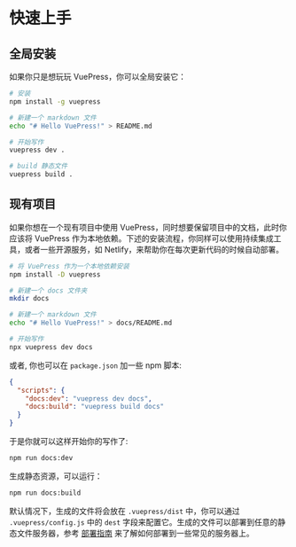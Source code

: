 # 快速上手

## 全局安装

如果你只是想玩玩 VuePress，你可以全局安装它：

``` bash
# 安装
npm install -g vuepress

# 新建一个 markdown 文件
echo "# Hello VuePress!" > README.md

# 开始写作
vuepress dev .

# build 静态文件
vuepress build .
```

## 现有项目

如果你想在一个现有项目中使用 VuePress，同时想要保留项目中的文档，此时你应该将 VuePress 作为本地依赖。下述的安装流程，你同样可以使用持续集成工具，或者一些开源服务，如 Netlify，来帮助你在每次更新代码的时候自动部署。

``` bash
# 将 VuePress 作为一个本地依赖安装
npm install -D vuepress

# 新建一个 docs 文件夹
mkdir docs

# 新建一个 markdown 文件
echo "# Hello VuePress!" > docs/README.md

# 开始写作
npx vuepress dev docs
```

或者, 你也可以在 `package.json` 加一些 npm 脚本:

``` json
{
  "scripts": {
    "docs:dev": "vuepress dev docs",
    "docs:build": "vuepress build docs"
  }
}
```

于是你就可以这样开始你的写作了:

``` bash
npm run docs:dev
```

生成静态资源，可以运行：

``` bash
npm run docs:build
```

默认情况下，生成的文件将会放在 `.vuepress/dist` 中，你可以通过 `.vuepress/config.js` 中的 `dest` 字段来配置它。生成的文件可以部署到任意的静态文件服务器，参考 [部署指南](./deploy.md) 来了解如何部署到一些常见的服务器上。
